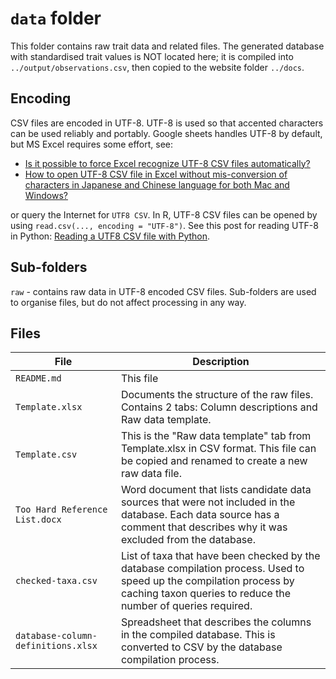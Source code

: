 # `data` folder

This folder contains raw trait data and related files. The generated database with standardised trait values is NOT located here; it is compiled into `../output/observations.csv`, then copied to the website folder `../docs`.

## Encoding

CSV files are encoded in UTF-8. UTF-8 is used so that accented
characters can be used reliably and portably.  Google sheets handles
UTF-8 by default, but MS Excel requires some effort, see:

- [Is it possible to force Excel recognize UTF-8 CSV files automatically?](https://stackoverflow.com/questions/6002256/is-it-possible-to-force-excel-recognize-utf-8-csv-files-automatically)
- [How to open UTF-8 CSV file in Excel without mis-conversion of characters in Japanese and Chinese language for both Mac and Windows?](https://answers.microsoft.com/en-us/msoffice/forum/all/how-to-open-utf-8-csv-file-in-excel-without-mis/1eb15700-d235-441e-8b99-db10fafff3c2)

or query the Internet for `UTF8 CSV`.  In R, UTF-8 CSV files can be
opened by using `read.csv(..., encoding = "UTF-8")`. See this post for
reading UTF-8 in Python: [Reading a UTF8 CSV file with
Python](https://stackoverflow.com/questions/904041/reading-a-utf8-csv-file-with-python).


## Sub-folders

`raw` - contains raw data in UTF-8 encoded CSV files. Sub-folders are used to organise files, but do not affect processing in any way.

## Files

| File | Description |
| ---- | ----------- |
| `README.md` | This file |
| `Template.xlsx` | Documents the structure of the raw files. Contains 2 tabs: Column descriptions and Raw data template. |
| `Template.csv` | This is the "Raw data template" tab from Template.xlsx in CSV format. This file can be copied and renamed to create a new raw data file. |
| `Too Hard Reference List.docx` | Word document that lists candidate data sources that were not included in the database. Each data source has a comment that describes why it was excluded from the database. |
| `checked-taxa.csv` | List of taxa that have been checked by the database compilation process. Used to speed up the compilation process by caching taxon queries to reduce the number of queries required. |
| `database-column-definitions.xlsx` | Spreadsheet that describes the columns in the compiled database. This is converted to CSV by the database compilation process. |

